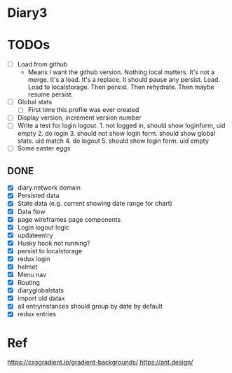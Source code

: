 # Diary3

# TODOs
- [ ] Load from github
  - Means I want the github version. Nothing local matters. It's not a merge. It's a load. It's a replace. It should pause any persist. Load. Load to localstorage. Then persist. Then rehydrate. Then maybe resume persist.
- [ ] Global stats
  - [ ] First time this profile was ever created
- [ ] Display version, increment version number
- [ ] Write a test for login logout. 1. not logged in, should show loginform, uid empty 2. do login 3. should not show login form. should show global stats. uid match 4. do logout 5. should show login form. uid empty
- [ ] Some easter eggs

## DONE
- [x] diary.network domain
- [x] Persisted data
- [x] State data (e.g. current showing date range for chart)
- [x] Data flow
- [x] page wireframes page components
- [x] Login logout logic
- [x] updateentry
- [x] Husky hook not running?
- [x] persist to localstorage
- [x] redux login
- [x] helmet
- [x] Menu nav
- [x] Routing
- [x] diaryglobalstats
- [x] import old datax
- [x] all entryinstances should group by date by default
- [x] redux entries

# Ref
https://cssgradient.io/gradient-backgrounds/
https://ant.design/
